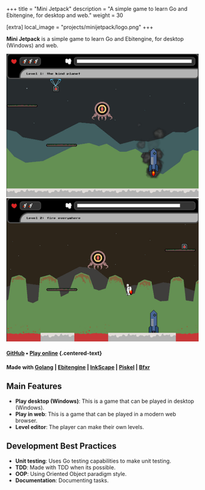 +++
title = "Mini Jetpack"
description = "A simple game to learn Go and Ebitengine, for desktop and web."
weight = 30

[extra]
local_image = "projects/minijetpack/logo.png"
+++

**Mini Jetpack** is a simple game to learn Go and Ebitengine, for desktop (Windows) and web.

![Mini Jetpack screenshot 1](./screenshot1.jpg)
![Mini Jetpack screenshot 2](./screenshot2.jpg)

#### [GitHub](https://github.com/darellanodev/gif-tower-defense) • [Play online](../../playablegames/jetpack/index.html) {.centered-text}

#### Made with [Golang](https://go.dev/) | [Ebitengine](https://ebitengine.org/) | [InkScape](https://www.inkscape.org/) | [Piskel](https://www.piskelapp.com/) | [Bfxr](https://www.bfxr.net/)

## Main Features

- **Play desktop (Windows)**: This is a game that can be played in desktop (Windows).
- **Play in web**: This is a game that can be played in a modern web browser.
- **Level editor**: The player can make their own levels.

## Development Best Practices

- **Unit testing**: Uses Go testing capabilities to make unit testing.
- **TDD**: Made with TDD when its possible.
- **OOP**: Using Oriented Object paradigm style.
- **Documentation**: Documenting tasks.
